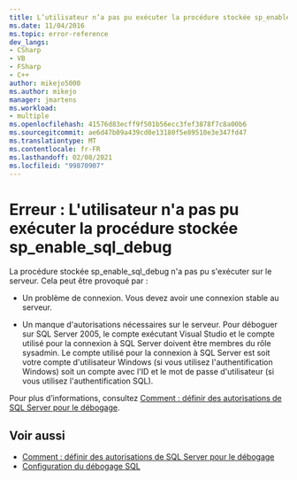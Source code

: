 ```yaml
---
title: L’utilisateur n’a pas pu exécuter la procédure stockée sp_enable_sql_debug | Microsoft Docs
ms.date: 11/04/2016
ms.topic: error-reference
dev_langs:
- CSharp
- VB
- FSharp
- C++
author: mikejo5000
ms.author: mikejo
manager: jmartens
ms.workload:
- multiple
ms.openlocfilehash: 41576d83ecff9f501b56ecc3fef3878f7c8a00b6
ms.sourcegitcommit: ae6d47b09a439cd0e13180f5e89510e3e347fd47
ms.translationtype: MT
ms.contentlocale: fr-FR
ms.lasthandoff: 02/08/2021
ms.locfileid: "99870907"
---
```

# <a name="error-user-could-not-execute-stored-procedure-sp_enable_sql_debug"></a>Erreur : L'utilisateur n'a pas pu exécuter la procédure stockée sp_enable_sql_debug

La procédure stockée sp_enable_sql_debug n'a pas pu s'exécuter sur le serveur. Cela peut être provoqué par :

- Un problème de connexion. Vous devez avoir une connexion stable au serveur.

- Un manque d'autorisations nécessaires sur le serveur. Pour déboguer sur SQL Server 2005, le compte exécutant Visual Studio et le compte utilisé pour la connexion à SQL Server doivent être membres du rôle sysadmin. Le compte utilisé pour la connexion à SQL Server est soit votre compte d'utilisateur Windows (si vous utilisez l'authentification Windows) soit un compte avec l'ID et le mot de passe d'utilisateur (si vous utilisez l'authentification SQL).

Pour plus d’informations, consultez [Comment : définir des autorisations de SQL Server pour le débogage](/previous-versions/w1bhybwz(v=vs.100)).

## <a name="see-also"></a>Voir aussi

- [Comment : définir des autorisations de SQL Server pour le débogage](/previous-versions/w1bhybwz(v=vs.100))
- [Configuration du débogage SQL](/previous-versions/visualstudio/visual-studio-2010/s4sszxst\(v\=vs.100\))